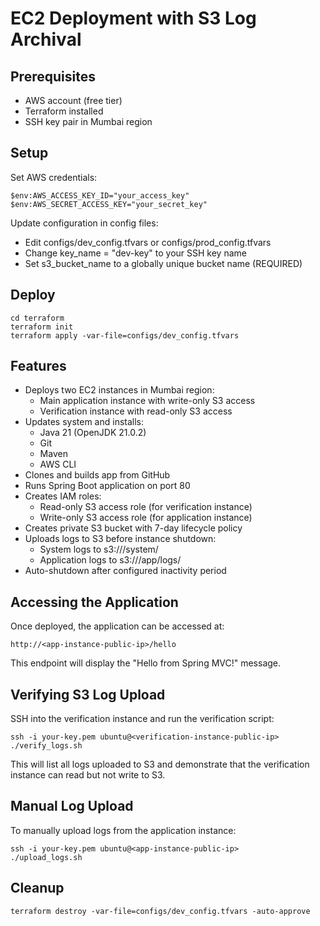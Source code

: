 # EC2 Deployment with S3 Log Archival

## Prerequisites
- AWS account (free tier)
- Terraform installed
- SSH key pair in Mumbai region

## Setup
Set AWS credentials:
```
$env:AWS_ACCESS_KEY_ID="your_access_key"
$env:AWS_SECRET_ACCESS_KEY="your_secret_key"
```

Update configuration in config files:
- Edit configs/dev_config.tfvars or configs/prod_config.tfvars
- Change key_name = "dev-key" to your SSH key name
- Set s3_bucket_name to a globally unique bucket name (REQUIRED)

## Deploy
```
cd terraform
terraform init
terraform apply -var-file=configs/dev_config.tfvars
```

## Features
- Deploys two EC2 instances in Mumbai region:
  - Main application instance with write-only S3 access
  - Verification instance with read-only S3 access
- Updates system and installs:
  - Java 21 (OpenJDK 21.0.2)
  - Git
  - Maven
  - AWS CLI
- Clones and builds app from GitHub
- Runs Spring Boot application on port 80
- Creates IAM roles:
  - Read-only S3 access role (for verification instance)
  - Write-only S3 access role (for application instance)
- Creates private S3 bucket with 7-day lifecycle policy
- Uploads logs to S3 before instance shutdown:
  - System logs to s3://<bucket-name>/system/
  - Application logs to s3://<bucket-name>/app/logs/
- Auto-shutdown after configured inactivity period

## Accessing the Application
Once deployed, the application can be accessed at:
```
http://<app-instance-public-ip>/hello
```
This endpoint will display the "Hello from Spring MVC!" message.

## Verifying S3 Log Upload
SSH into the verification instance and run the verification script:
```
ssh -i your-key.pem ubuntu@<verification-instance-public-ip>
./verify_logs.sh
```
This will list all logs uploaded to S3 and demonstrate that the verification instance can read but not write to S3.

## Manual Log Upload
To manually upload logs from the application instance:
```
ssh -i your-key.pem ubuntu@<app-instance-public-ip>
./upload_logs.sh
```

## Cleanup
```
terraform destroy -var-file=configs/dev_config.tfvars -auto-approve
```
